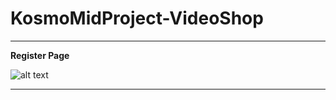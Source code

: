 # KosmoMidProject-VideoShop
---
**Register Page**

![alt text](https://user-images.githubusercontent.com/112688146/195548142-4a82b1d3-3af0-4c07-9c8a-17015c15879f.PNG)

---
